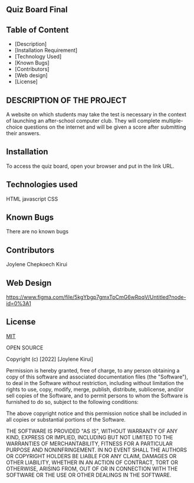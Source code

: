 ## Quiz Board Final

## Table of Content

+ [Description]
+ [Installation Requirement]
+ [Technology Used]
+ [Known  Bugs]
+ [Contributors]
+ [Web design]
+ [License]

## DESCRIPTION OF THE PROJECT

A website on which students may take the test is necessary in the context of launching an after-school computer club. They will complete multiple-choice questions on the internet and will be given a score after submitting their answers.


## Installation
To access the quiz board, open your browser and put in the link URL.

## Technologies used 
HTML
javascript
CSS 

## Known Bugs
There are no known bugs 

## Contributors
Joylene Chepkoech Kirui


## Web Design
https://www.figma.com/file/5kgYbgp7gmxTpCmG6wRpqV/Untitled?node-id=0%3A1

## License
[MIT](https://choosealicense.com/licenses/mit/)

OPEN SOURCE

Copyright (c) [2022] [Joylene Kirui]

Permission is hereby granted, free of charge, to any person obtaining a copy
of this software and associated documentation files (the "Software"), to deal
in the Software without restriction, including without limitation the rights
to use, copy, modify, merge, publish, distribute, sublicense, and/or sell
copies of the Software, and to permit persons to whom the Software is
furnished to do so, subject to the following conditions:

The above copyright notice and this permission notice shall be included in all
copies or substantial portions of the Software.

THE SOFTWARE IS PROVIDED "AS IS", WITHOUT WARRANTY OF ANY KIND, EXPRESS OR
IMPLIED, INCLUDING BUT NOT LIMITED TO THE WARRANTIES OF MERCHANTABILITY,
FITNESS FOR A PARTICULAR PURPOSE AND NONINFRINGEMENT. IN NO EVENT SHALL THE
AUTHORS OR COPYRIGHT HOLDERS BE LIABLE FOR ANY CLAIM, DAMAGES OR OTHER
LIABILITY, WHETHER IN AN ACTION OF CONTRACT, TORT OR OTHERWISE, ARISING FROM,
OUT OF OR IN CONNECTION WITH THE SOFTWARE OR THE USE OR OTHER DEALINGS IN THE
SOFTWARE.
